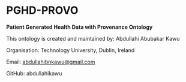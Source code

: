 # PGHD-PROVO

**Patient Generated Health Data with Provenance Ontology**


This ontology is created and maintained by: Abdullahi Abubakar Kawu 

Organisation: Technology University, Dublin, Ireland

Email: abdullahibnkawu@gmail.com 

GitHub: abdullahikawu
